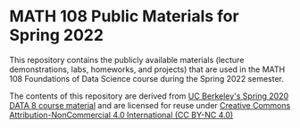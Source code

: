 # MATH 108 Public Materials for Spring 2022

This repository contains the publicly available materials (lecture demonstrations, labs, homeworks, and projects) that are used in the MATH 108 Foundations of Data Science course during the Spring 2022 semester.

The contents of this repository are derived from [UC Berkeley's Spring 2020 DATA 8 course material](https://github.com/data-8/materials-sp20-external) and are licensed for reuse under [Creative Commons Attribution-NonCommercial 4.0 International (CC BY-NC 4.0)](http://creativecommons.org/licenses/by-nc/4.0/)
